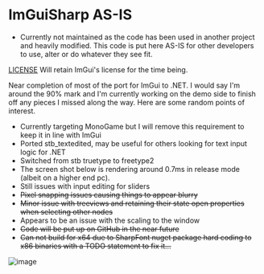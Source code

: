 # ImGuiSharp AS-IS

- Currently not maintained as the code has been used in another project and heavily modified. This code is put here AS-IS for other developers to use, alter or do whatever they see fit.

[LICENSE](https://github.com/ocornut/imgui/blob/master/LICENSE) Will retain ImGui's license for the time being.

Near completion of most of the port for ImGui to .NET. I would say I'm around the 90% mark and I'm currently working on the demo side to finish off any pieces I missed along the way. Here are some random points of interest.
- Currently targeting MonoGame but I will remove this requirement to keep it in line with ImGui
- Ported stb_textedited, may be useful for others looking for text input logic for .NET
- Switched from stb truetype to freetype2
- The screen shot below is rendering around 0.7ms in release mode (albeit on a higher end pc).
- Still issues with input editing for sliders
- ~~Pixel snapping issues causing things to appear blurry~~
- ~~Minor issue with treeviews and retaining their state open properties when selecting other nodes~~
- Appears to be an issue with the scaling to the window
- ~~Code will be put up on GitHub in the near future~~
- ~~Can not build for x64 due to SharpFont nuget package hard coding to x86 binaries with a TODO statement to fix it...~~

![image](https://cloud.githubusercontent.com/assets/6292318/14368012/1b62d372-fce9-11e5-9801-6e54d326f2c1.png)
